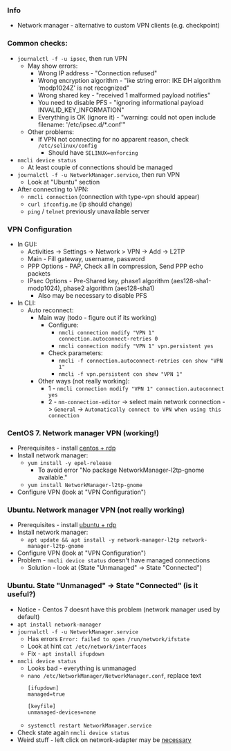 ### Info
* Network manager - alternative to custom VPN clients (e.g. checkpoint)

### Common checks:
* `journalctl -f -u ipsec`, then run VPN
    * May show errors:
        * Wrong IP address - "Connection refused"
        * Wrong encryption algorithm - "ike string error: IKE DH algorithm 'modp1024Z' is not recognized"
        * Wrong shared key - "received 1 malformed payload notifies"
        * You need to disable PFS - "ignoring informational payload INVALID_KEY_INFORMATION"
        * Everything is OK (ignore it) - "warning: could not open include filename: '/etc/ipsec.d/*.conf'"
    * Other problems:
        * If VPN not connecting for no apparent reason, check `/etc/selinux/config`
            * Should have `SELINUX=enforcing`
* `nmcli device status`
    * At least couple of connections should be managed
* `journalctl -f -u NetworkManager.service`, then run VPN
    * Look at "Ubuntu" section
* After connecting to VPN:
    * `nmcli connection` (connection with type-vpn should appear)
    * `curl ifconfig.me` (ip should change)
    * `ping` / `telnet` previously unavailable server 
    
### VPN Configuration
* In GUI:
    * Activities -> Settings -> Network > VPN -> Add -> L2TP
    * Main - Fill gateway, username, password
    * PPP Options - PAP, Check all in compression, Send PPP echo packets
    * IPsec Options - Pre-Shared key, phase1 algorithm (aes128-sha1-modp1024), phase2 algorithm (aes128-sha1)
        * Also may be necessary to disable PFS
* In CLI:
    * Auto reconnect:
        * Main way (todo - figure out if its working)
            * Configure:
                * `nmcli connection modify "VPN 1" connection.autoconnect-retries 0`
                * `nmcli connection modify "VPN 1" vpn.persistent yes`
            * Check parameters:
                * `nmcli -f connection.autoconnect-retries con show "VPN 1"`
                * `nmcli -f vpn.persistent con show "VPN 1"`
        * Other ways (not really working):
            * 1 - `nmcli connection modify "VPN 1" connection.autoconnect yes`
            * 2 - `nm-connection-editor` -> select main network connection -> `General` -> `Automatically connect to VPN when using this connection`

### CentOS 7. Network manager VPN (working!)
* Prerequisites - install [centos + rdp](../../rdp/rdp.md)
* Install network manager:
    * `yum install -y epel-release` 
        * To avoid error "No package NetworkManager-l2tp-gnome available."
    * `yum install NetworkManager-l2tp-gnome`
* Configure VPN (look at "VPN Configuration")

### Ubuntu. Network manager VPN (not really working)
* Prerequisites - install [ubuntu + rdp](../../rdp/rdp.md)
* Install network manager:
    * `apt update && apt install -y network-manager-l2tp network-manager-l2tp-gnome`
* Configure VPN (look at "VPN Configuration")
* Problem - `nmcli device status` doesn't have managed connections
    * Solution - look at (State "Unmanaged" -> State "Connected")

### Ubuntu. State "Unmanaged" -> State "Connected" (is it useful?)
* Notice - Centos 7 doesnt have this problem (network manager used by default)
* `apt install network-manager`
* `journalctl -f -u NetworkManager.service`
    * Has errors `Error: failed to open /run/network/ifstate`
    * Look at hint `cat /etc/network/interfaces`
    * Fix - `apt install ifupdown`
* `nmcli device status`
    * Looks bad - everything is unmanaged
    * `nano /etc/NetworkManager/NetworkManager.conf`, replace text
        ```
        [ifupdown]
        managed=true
      
        [keyfile]
        unmanaged-devices=none
        ```
    * `systemctl restart NetworkManager.service`
* Check state again `nmcli device status`
* Weird stuff - left click on network-adapter may be [necessary](https://github.com/Chadsr/NordVPN-NetworkManager/issues/62)